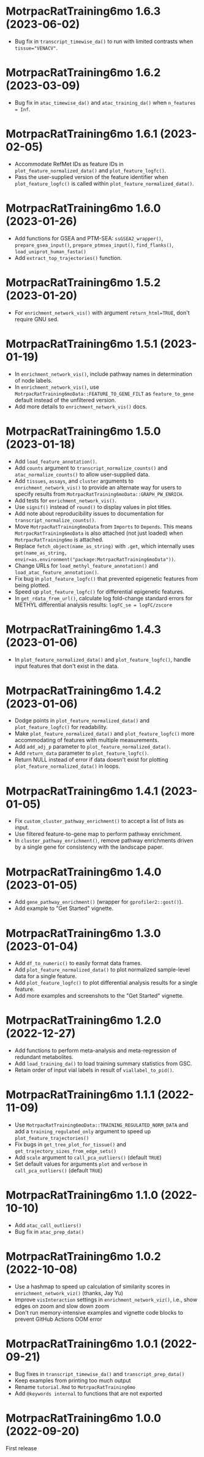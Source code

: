 # MotrpacRatTraining6mo 1.6.3 (2023-06-02)

* Bug fix in `transcript_timewise_da()` to run with limited contrasts when `tissue="VENACV"`.

# MotrpacRatTraining6mo 1.6.2 (2023-03-09)

* Bug fix in `atac_timewise_da()` and `atac_training_da()` when `n_features = Inf`. 

# MotrpacRatTraining6mo 1.6.1 (2023-02-05)  

* Accommodate RefMet IDs as feature IDs in `plot_feature_normalized_data()` and `plot_feature_logfc()`.  
* Pass the user-supplied version of the feature identifier when `plot_feature_logfc()` is called within `plot_feature_normalized_data()`.  

# MotrpacRatTraining6mo 1.6.0 (2023-01-26)

* Add functions for GSEA and PTM-SEA: `ssGSEA2_wrapper()`, `prepare_gsea_input()`, 
`prepare_ptmsea_input()`, `find_flanks()`, `load_uniprot_human_fasta()`  
* Add `extract_top_trajectories()` function. 

# MotrpacRatTraining6mo 1.5.2 (2023-01-20)

* For `enrichment_network_vis()` with argument `return_html=TRUE`, don't require GNU sed.  

# MotrpacRatTraining6mo 1.5.1 (2023-01-19)

* In `enrichment_network_vis()`, include pathway names in determination of node labels.  
* In `enrichment_network_vis()`, use `MotrpacRatTraining6moData::FEATURE_TO_GENE_FILT` as
`feature_to_gene` default instead of the unfiltered version.  
* Add more details to `enrichment_network_vis()` docs.  

# MotrpacRatTraining6mo 1.5.0 (2023-01-18)

* Add `load_feature_annotation()`.  
* Add `counts` argument to `transcript_normalize_counts()` and `atac_normalize_counts()` 
to allow user-supplied data.  
* Add `tissues`, `assays`, and `cluster` arguments to `enrichment_network_vis()` to 
provide an alternate way for users to specify results from `MotrpacRatTraining6moData::GRAPH_PW_ENRICH`.    
* Add tests for `enrichment_network_vis()`.  
* Use `signif()` instead of `round()` to display values in plot titles. 
* Add note about reproducibility issues to documentation for `transcript_normalize_counts()`.  
* Move `MotrpacRatTraining6moData` from `Imports` to `Depends`. This means `MotrpacRatTraining6moData` is also attached
(not just loaded) when `MotrpacRatTraining6mo` is attached.  
* Replace `fetch_object(name_as_string)` with `.get`, which internally uses `get(name_as_string, envir=as.environment("package:MotrpacRatTraining6moData"))`.  
* Change URLs for `load_methyl_feature_annotation()` and `load_atac_feature_annotation()`.  
* Fix bug in `plot_feature_logfc()` that prevented epigenetic features from being plotted.   
* Speed up `plot_feature_logfc()` for differential epigenetic features.  
* In `get_rdata_from_url()`, calculate log fold-change standard errors for METHYL 
differential analysis results: `logFC_se = logFC/zscore`  

# MotrpacRatTraining6mo 1.4.3 (2023-01-06)

* In `plot_feature_normalized_data()` and `plot_feature_logfc()`, handle input features that don't exist in the data.  

# MotrpacRatTraining6mo 1.4.2 (2023-01-06)

* Dodge points in `plot_feature_normalized_data()` and `plot_feature_logfc()` for readability.  
* Make `plot_feature_normalized_data()` and `plot_feature_logfc()` more accommodating of features with multiple measurements.  
* Add `add_adj_p` parameter to `plot_feature_normalized_data()`.  
* Add `return_data` parameter to `plot_feature_logfc()`. 
* Return NULL instead of error if data doesn't exist for plotting `plot_feature_normalized_data()` in loops. 

# MotrpacRatTraining6mo 1.4.1 (2023-01-05)

* Fix `custom_cluster_pathway_enrichment()` to accept a list of lists as input. 
* Use filtered feature-to-gene map to perform pathway enrichment. 
* In `cluster_pathway_enrichment()`, remove pathway enrichments driven by a single gene
for consistency with the landscape paper.   

# MotrpacRatTraining6mo 1.4.0 (2023-01-05)

* Add `gene_pathway_enrichment()` (wrapper for `gprofiler2::gost()`). 
* Add example to "Get Started" vignette. 

# MotrpacRatTraining6mo 1.3.0 (2023-01-04)

* Add `df_to_numeric()` to easily format data frames. 
* Add `plot_feature_normalized_data()` to plot normalized sample-level data for a single feature. 
* Add `plot_feature_logfc()` to plot differential analysis results for a single feature. 
* Add more examples and screenshots to the "Get Started" vignette.  

# MotrpacRatTraining6mo 1.2.0 (2022-12-27)

* Add functions to perform meta-analysis and meta-regression of redundant metabolites. 
* Add `load_training_da()` to load training summary statistics from GSC.  
* Retain order of input vial labels in result of `viallabel_to_pid()`.  
 
# MotrpacRatTraining6mo 1.1.1 (2022-11-09)

* Use `MotrpacRatTraining6moData::TRAINING_REGULATED_NORM_DATA` 
and add a `training_regulated_only` argument to speed up `plot_feature_trajectories()` 
* Fix bugs in `get_tree_plot_for_tissue()` and `get_trajectory_sizes_from_edge_sets()`
* Add `scale` argument to `call_pca_outliers()` (default `TRUE`)  
* Set default values for arguments `plot` and `verbose` in `call_pca_outliers()` (default `TRUE`)  

# MotrpacRatTraining6mo 1.1.0 (2022-10-10)

* Add `atac_call_outliers()` 
* Bug fix in `atac_prep_data()` 

# MotrpacRatTraining6mo 1.0.2 (2022-10-08)

* Use a hashmap to speed up calculation of similarity scores in `enrichment_network_viz()` (thanks, Jay Yu)
* Improve `visInteraction` settings in `enrichment_network_viz()`, i.e., show edges on zoom and slow down zoom
* Don't run memory-intensive examples and vignette code blocks to prevent GitHub Actions OOM error

# MotrpacRatTraining6mo 1.0.1 (2022-09-21)

* Bug fixes in `transcript_timewise_da()` and `transcript_prep_data()`   
* Keep examples from printing too much output   
* Rename `tutorial.Rmd` to `MotrpacRatTraining6mo`   
* Add `@keywords internal` to functions that are not exported   

# MotrpacRatTraining6mo 1.0.0 (2022-09-20)

First release

